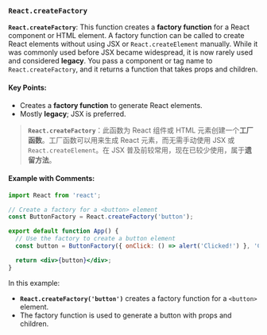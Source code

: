 ### `React.createFactory`

**`React.createFactory`**: This function creates a **factory function** for a React component or HTML element. A factory function can be called to create React elements without using JSX or `React.createElement` manually. While it was commonly used before JSX became widespread, it is now rarely used and considered **legacy**. You pass a component or tag name to `React.createFactory`, and it returns a function that takes props and children.

#### Key Points:
- Creates a **factory function** to generate React elements.
- Mostly **legacy**; JSX is preferred.

> **`React.createFactory`**：此函数为 React 组件或 HTML 元素创建一个**工厂函数**。工厂函数可以用来生成 React 元素，而无需手动使用 JSX 或 `React.createElement`。在 JSX 普及前较常用，现在已较少使用，属于**遗留方法**。

#### Example with Comments:

```jsx
import React from 'react';

// Create a factory for a <button> element
const ButtonFactory = React.createFactory('button');

export default function App() {
  // Use the factory to create a button element
  const button = ButtonFactory({ onClick: () => alert('Clicked!') }, 'Click Me');

  return <div>{button}</div>;
}
```

In this example:
- **`React.createFactory('button')`** creates a factory function for a `<button>` element.
- The factory function is used to generate a button with props and children.